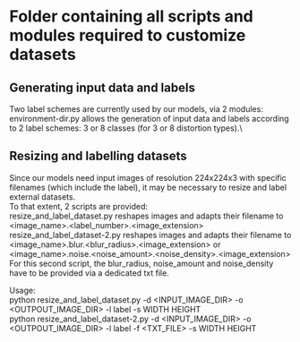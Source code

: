 # Folder containing all scripts and modules required to customize datasets

## Generating input data and labels
Two label schemes are currently used by our models, via 2 modules:\
environment-dir.py allows the generation of input data and labels according to 2 label schemes: 3 or 8 classes (for 3 or 8 distortion types).\

## Resizing and labelling datasets
Since our models need input images of resolution 224x224x3 with specific filenames (which include the label), it may be necessary to resize and label external datasets.\
To that extent, 2 scripts are provided:\
resize_and_label_dataset.py reshapes images and adapts their filename to <image_name>.<label_number>.<image_extension>\
resize_and_label_dataset-2.py reshapes images and adapts their filename to <image_name>.blur.<blur_radius>.<image_extension> or <image_name>.noise.<noise_amount>.<noise_density>.<image_extension>\
For this second script, the blur_radius, noise_amount and noise_density have to be provided via a dedicated txt file.

Usage:\
python resize_and_label_dataset.py -d <INPUT_IMAGE_DIR> -o <OUTPOUT_IMAGE_DIR> -l label -s WIDTH HEIGHT\
python resize_and_label_dataset-2.py -d <INPUT_IMAGE_DIR> -o <OUTPOUT_IMAGE_DIR> -l label -f <TXT_FILE> -s WIDTH HEIGHT

